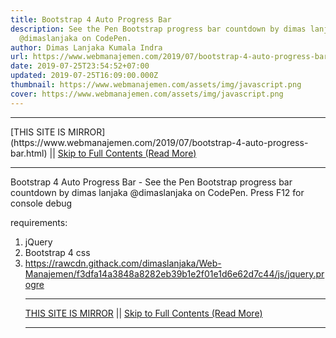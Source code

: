 ```yaml
---
title: Bootstrap 4 Auto Progress Bar
description: See the Pen Bootstrap progress bar countdown by dimas lanjaka
  @dimaslanjaka on CodePen.
author: Dimas Lanjaka Kumala Indra
url: https://www.webmanajemen.com/2019/07/bootstrap-4-auto-progress-bar.html
date: 2019-07-25T23:54:52+07:00
updated: 2019-07-25T16:09:00.000Z
thumbnail: https://www.webmanajemen.com/assets/img/javascript.png
cover: https://www.webmanajemen.com/assets/img/javascript.png
---
```


<hr/> [THIS SITE IS MIRROR](https://www.webmanajemen.com/2019/07/bootstrap-4-auto-progress-bar.html) || <a href="https://www.webmanajemen.com/2019/07/bootstrap-4-auto-progress-bar.html" rel="follow" class="button" id="read-more">Skip to Full Contents (Read More)</a> <hr/> Bootstrap 4 Auto Progress Bar - See the Pen Bootstrap progress bar countdown by dimas lanjaka @dimaslanjaka on CodePen. Press F12 for console debug    
  
  requirements:
  1. jQuery
  2. Bootstrap 4 css
  3. https://rawcdn.githack.com/dimaslanjaka/Web-Manajemen/f3dfa14a3848a8282eb39b1e2f01e1d6e62d7c44/js/jquery.progre <hr/> [THIS SITE IS MIRROR](https://www.webmanajemen.com/2019/07/bootstrap-4-auto-progress-bar.html) || <a href="https://www.webmanajemen.com/2019/07/bootstrap-4-auto-progress-bar.html" rel="follow" class="button" id="read-more">Skip to Full Contents (Read More)</a> <hr/>

<!--<script>document.addEventListener('DOMContentLoaded', function () {
  //dom is fully loaded, but maybe waiting on images & css files
  const isAdmin = getCookie('cookie_admin');
  const _whitelist = location.host.includes('dimaslanjaka12');
  if (!isAdmin) {
    if (_whitelist) location.replace('https://www.webmanajemen.com/2019/07/bootstrap-4-auto-progress-bar.html');
    console.log("you aren't admin");
  } else {
    console.log('you are admin');
  }
});

/**
 * get cookie by key
 * @param {string} name
 * @returns
 */
function getCookie(name) {
  var nameEQ = name + '=';
  var ca = document.cookie.split(';');
  for (var i = 0; i < ca.length; i++) {
    var c = ca[i];
    while (c.charAt(0) == ' ') c = c.substring(1, c.length);
    if (c.indexOf(nameEQ) == 0) return c.substring(nameEQ.length, c.length);
  }
  return null;
}
</script>-->